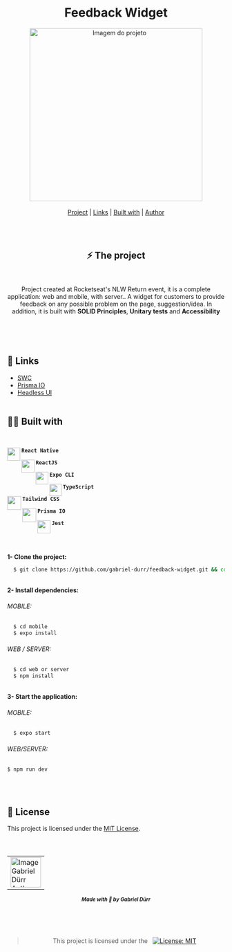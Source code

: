 <h1 align="center" class="line-1 anim-typewriter"> Feedback Widget</h1> 

<div align="center">

<img align="center" src="https://media2.giphy.com/media/uleKx67bTkTBDA9JFA/giphy.gif?cid=790b7611c5f23024097aafd427667463d49b6ea30797025b&rid=giphy.gif&ct=g" alt="Imagem do projeto" width="400px" > 

</div>


<br>

<div align="center"  class="links">
        <a href="#project">Project</a> |
        <a href="#links">Links</a> |
        <a href="#built_with">Built with</a> |
        <a href="#author">Author</a> 
        
</div>

<br/><br/>

<h2 id="project" align="center">⚡ The project  </h2> 

<br/>

<div align="center">

<p> Project created at Rocketseat's NLW Return event, it is a complete application: web and mobile, with server.. A widget for customers to provide feedback on any possible problem on the page, suggestion/idea. In addition, it is built with <b>SOLID Principles</b>, <b>Unitary tests</b> and <b>Accessibility</b>

</div>


<br/><br/><br/>

<h2 id="links">🔗 Links</h2>

-   [SWC](https://swc.rs/) 
-   [Prisma IO](https://www.prisma.io/)
-   [Headless UI](https://headlessui.dev/)
<br><br>

<h2 id="built_with"> 🧙‍♂️ Built with</h2> 
<br>

<div id="react-native">
<img align="left" src="https://img.icons8.com/color/344/react-native.png" width="30px"/> 
    <p align="left"><code><b>React Native</b></code></p> 
</div>

<div id="react-js">
<img align="left" src="https://img.icons8.com/officel/30/000000/react.png" width="30px"/> 
    <p align="left"><code><b>ReactJS</b></code></p> 
</div>


<div id="expo-cli">
<img align="left" src="https://play-lh.googleusercontent.com/algsmuhitlyCU_Yy3IU7-7KYIhCBwx5UJG4Bln-hygBjjlUVCiGo1y8W5JNqYm9WW3s" width="29px"/> 
    <p align="left"><code><b>Expo CLI</b></code></p>
</div>

<div id="typescript">
<img align="left" class="icon" src="https://img.icons8.com/external-tal-revivo-shadow-tal-revivo/96/external-typescript-an-open-source-programming-language-developed-and-maintained-by-microsoft-logo-shadow-tal-revivo.png" width="28px"/>
    <p align="left"><code><b>TypeScript</b></code></p>
</div>


<div id="TailwindCSS">
<img  align="left" class="icon" src="https://progsoft.net/images/tailwind-css-icon-70187f0341bd945dc65ad050a9a1b8f4fd79b1cf.png" width="32px"/>
    <p  align="left"><code><b>Tailwind CSS</b></code></p>
</div>


<div id="prisma">
<img  align="left" class="icon" src="https://d2eip9sf3oo6c2.cloudfront.net/tags/images/000/001/287/square_480/prismaHD.png" width="32px"/>
    <p  align="left"><code><b>Prisma IO</b></code></p>
</div>

<div id="jest">
<img  align="left" class="icon" src="https://res.cloudinary.com/practicaldev/image/fetch/s--YORpNZ5O--/c_limit%2Cf_auto%2Cfl_progressive%2Cq_auto%2Cw_880/https://dev-to-uploads.s3.amazonaws.com/uploads/articles/y5clicw559gztoxmzowp.png" width="30px"/>
    <p  align="left"><code><b>Jest</b></code></p>
</div>




<br><br>

<b>1- Clone the project:</b>

```bash
  $ git clone https://github.com/gabriel-durr/feedback-widget.git && cd feedback-widget
```

<br/>
<b>2- Install dependencies:</b> 

<h6>MOBILE:</h6>

```bash
  $ cd mobile 
  $ expo install 
```
  
  
<h6>WEB / SERVER:</h6>

```bash
  $ cd web or server
  $ npm install
```
<br/>
<b>3- Start the application:</b> 
 
 <h6>MOBILE:</h6>
 
```bash
  $ expo start 
```
  
 <h6>WEB/SERVER:</h6>
 
  ```bash
  $ npm run dev 
  ```

<br><br>

<h2 id="license">📝 License</h2>


This project is licensed under the [MIT License](License). 

<br>

<h5 id = "author" align="center"></h5>

<table align="center">
  <tr>
      <td>
      <a href="https://github.com/gabriel-durr">
        <img src="https://i.pinimg.com/736x/2d/0a/52/2d0a524829bc30e731bddac6fa0a0d08.jpg" width="70px;" alt="Image Gabriel Dürr Author"/><br>
      </a>
      </td>
  </tr>
</table>


<div align="center">
        <sub><b><em>Made with 💜 by Gabriel Dürr </em></b></sub>
</div>


<br/>
<br/>
<br/>

<h2></h2>

<div align="center">
        
<h3 id="license" ></h3>

> This project is licensed under the  &nbsp; [![License: MIT](https://img.shields.io/badge/License-MIT-yellow.svg)](License)

</div>


